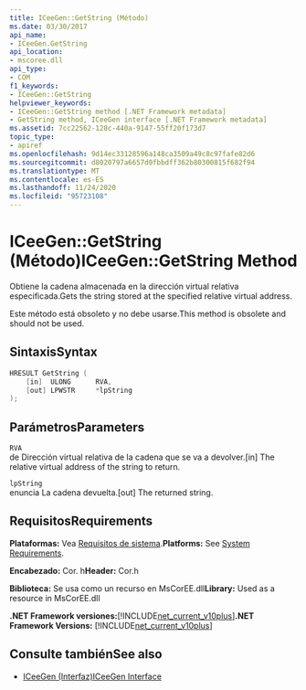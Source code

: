 ```yaml
---
title: ICeeGen::GetString (Método)
ms.date: 03/30/2017
api_name:
- ICeeGen.GetString
api_location:
- mscoree.dll
api_type:
- COM
f1_keywords:
- ICeeGen::GetString
helpviewer_keywords:
- ICeeGen::GetString method [.NET Framework metadata]
- GetString method, ICeeGen interface [.NET Framework metadata]
ms.assetid: 7cc22562-128c-440a-9147-55ff20f173d7
topic_type:
- apiref
ms.openlocfilehash: 9d14ec33128596a148ca3509a49c8c97fafe82d6
ms.sourcegitcommit: d8020797a6657d0fbbdff362b80300815f682f94
ms.translationtype: MT
ms.contentlocale: es-ES
ms.lasthandoff: 11/24/2020
ms.locfileid: "95723108"
---
```

# <a name="iceegengetstring-method"></a><span data-ttu-id="1802a-102">ICeeGen::GetString (Método)</span><span class="sxs-lookup"><span data-stu-id="1802a-102">ICeeGen::GetString Method</span></span>

<span data-ttu-id="1802a-103">Obtiene la cadena almacenada en la dirección virtual relativa especificada.</span><span class="sxs-lookup"><span data-stu-id="1802a-103">Gets the string stored at the specified relative virtual address.</span></span>  
  
 <span data-ttu-id="1802a-104">Este método está obsoleto y no debe usarse.</span><span class="sxs-lookup"><span data-stu-id="1802a-104">This method is obsolete and should not be used.</span></span>  
  
## <a name="syntax"></a><span data-ttu-id="1802a-105">Sintaxis</span><span class="sxs-lookup"><span data-stu-id="1802a-105">Syntax</span></span>  
  
```cpp  
HRESULT GetString (  
    [in]  ULONG      RVA,
    [out] LPWSTR     *lpString  
);  
```  
  
## <a name="parameters"></a><span data-ttu-id="1802a-106">Parámetros</span><span class="sxs-lookup"><span data-stu-id="1802a-106">Parameters</span></span>  

 `RVA`  
 <span data-ttu-id="1802a-107">de Dirección virtual relativa de la cadena que se va a devolver.</span><span class="sxs-lookup"><span data-stu-id="1802a-107">[in] The relative virtual address of the string to return.</span></span>  
  
 `lpString`  
 <span data-ttu-id="1802a-108">enuncia La cadena devuelta.</span><span class="sxs-lookup"><span data-stu-id="1802a-108">[out] The returned string.</span></span>  
  
## <a name="requirements"></a><span data-ttu-id="1802a-109">Requisitos</span><span class="sxs-lookup"><span data-stu-id="1802a-109">Requirements</span></span>  

 <span data-ttu-id="1802a-110">**Plataformas:** Vea [Requisitos de sistema](../../get-started/system-requirements.md).</span><span class="sxs-lookup"><span data-stu-id="1802a-110">**Platforms:** See [System Requirements](../../get-started/system-requirements.md).</span></span>  
  
 <span data-ttu-id="1802a-111">**Encabezado:** Cor. h</span><span class="sxs-lookup"><span data-stu-id="1802a-111">**Header:** Cor.h</span></span>  
  
 <span data-ttu-id="1802a-112">**Biblioteca:** Se usa como un recurso en MsCorEE.dll</span><span class="sxs-lookup"><span data-stu-id="1802a-112">**Library:** Used as a resource in MsCorEE.dll</span></span>  
  
 <span data-ttu-id="1802a-113">**.NET Framework versiones:**[!INCLUDE[net_current_v10plus](../../../../includes/net-current-v10plus-md.md)]</span><span class="sxs-lookup"><span data-stu-id="1802a-113">**.NET Framework Versions:** [!INCLUDE[net_current_v10plus](../../../../includes/net-current-v10plus-md.md)]</span></span>  
  
## <a name="see-also"></a><span data-ttu-id="1802a-114">Consulte también</span><span class="sxs-lookup"><span data-stu-id="1802a-114">See also</span></span>

- [<span data-ttu-id="1802a-115">ICeeGen (Interfaz)</span><span class="sxs-lookup"><span data-stu-id="1802a-115">ICeeGen Interface</span></span>](iceegen-interface.md)

